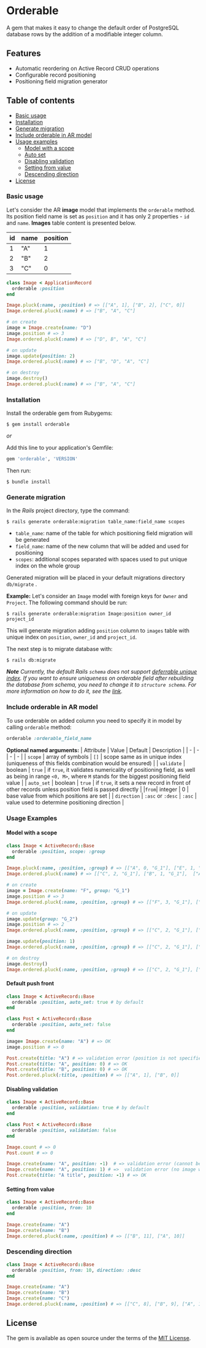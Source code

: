 # Orderable

A gem that makes it easy to change the default order of PostgreSQL database rows by the addition of a modifiable integer column.

## Features

- Automatic reordering on Active Record CRUD operations
- Configurable record positioning
- Positioning field migration generator

## Table of contents

* [Basic usage](#usage)
* [Installation](#installation)
* [Generate migration](#generate-migration)
* [Include orderable in AR model](#include-orderable-in-ar-model)
* [Usage examples](#usage-examples)
  * [Model with a scope](#model-with-a-scope)
  * [Auto set](#auto-set)
  * [Disabling validation](#disabling-validation)
  * [Setting from value](#setting-from-value)
  * [Descending direction](#descending-direction)
* [License](#license)
### Basic usage
Let's consider the AR **image** model that implements the `orderable` method. Its position field name is set as `position` and it has only 2 properties - `id` and `name`. **Images** table content is presented below.

| id | name | position |
|----|-----|----------|
|1|"A"|1|
|2|"B"|2|
|3|"C"|0|

```ruby
class Image < ApplicationRecord
  orderable :position
end

Image.pluck(:name, :position) # => [["A", 1], ["B", 2], ["C", 0]]
Image.ordered.pluck(:name) # => ["B", "A", "C"]

# on create
image = Image.create(name: "D")
image.position # => 3
Image.ordered.pluck(:name) # => ["D", B", "A", "C"]

# on update
image.update(position: 2)
Image.ordered.pluck(:name) # => ["B", "D", "A", "C"]

# on destroy
image.destroy()
Image.ordered.pluck(:name) # => ["B", "A", "C"]
```
### Installation

Install the orderable gem from Rubygems:

    $ gem install orderable
    
_or_

Add this line to your application's Gemfile:

```ruby
gem 'orderable', 'VERSION'
```

Then run:

    $ bundle install

### Generate migration
In the *Rails* project directory, type the command:

    $ rails generate orderable:migration table_name:field_name scopes

- `table_name`: name of the table for which positioning field migration will be generated
- `field_name`: name of the new column that will be added and used for positioning
- `scopes`: additional scopes separated with spaces used to put unique index on the whole group

Generated migration will be placed in your default migrations directory `db/migrate` .

**Example:**
Let's consider an `Image` model with foreign keys for `Owner` and `Project`. The following command should be run:

    $ rails generate orderable:migration Image:position owner_id project_id

This will generate migration adding `position` column to `images` table with unique index on `position`, `owner_id` and `project_id`. 

The next step is to migrate database with:

    $ rails db:migrate

***Note***
*Currently, the default Rails `schema` does not support [deferrable unique index](https://dba.stackexchange.com/questions/166082/deferrable-unique-index-in-postgres). If you want to ensure uniqueness on orderable field after rebuilding the database from schema, you need to change it to `structure schema`. For more information on how to do it, see the [link](https://guides.rubyonrails.org/active_record_migrations.html#types-of-schema-dumps).*

### Include orderable in AR model
To use orderable on added column you need to specify it in model by calling `orderable` method:
```ruby
orderable :orderable_field_name
```
**Optional named arguments:**
| Attribute | Value | Default | Description |
| - | - | - | - |
| `scope` | array of symbols | `[]` | scope same as in unique index (uniqueness of this fields combination would be ensured) |
| `validate` | boolean | `true` | if `true`, it validates numericality of positioning field, as well as being in range `<0, M>`, where `M` stands for the biggest positioning field value |
| `auto_set` | boolean | `true` | if `true`, it sets a new record in front of other records unless position field is passed directly |
|`from`| integer | 0 | base value from which positions are set |
| `direction` | `:asc` or `:desc` | `:asc` | value used to determine positioning direction |

### Usage Examples

#### Model with a scope

```ruby
class Image < ActiveRecord::Base
  orderable :position, scope: :group
end

Image.pluck(:name, :position, :group) # => [["A", 0, "G_1"], ["E", 1, "G_2"], ["C", 2, "G_1"], ["B", 1, "G_1"], ["D", 0, "G_2"]]
Image.ordered.pluck(:name) # => [["C", 2, "G_1"], ["B", 1, "G_1"],  ["A", 0, "G_1"], ["E", 1, "G_2"], ["D", 0, "G_2"]]

# on create
image = Image.create(name: "F", group: "G_1")
image.position # => 3
Image.ordered.pluck(:name, :position, :group) # => [["F", 3, "G_1"], ["C", 2, "G_1"], ["B", 1, "G_1"],  ["A", 0, "G_1"], ["E", 1, "G_2"], ["D", 0, "G_2"]]

# on update
image.update(group: "G_2")
image.position # => 2
Image.ordered.pluck(:name, :position, :group) # => [["C", 2, "G_1"], ["B", 1, "G_1"],  ["A", 0, "G_1"], ["F", 2, "G_2"], ["E", 1, "G_2"], ["D", 0, "G_2"]]

image.update(position: 1)
Image.ordered.pluck(:name, :position, :group) # => [["C", 2, "G_1"], ["B", 1, "G_1"],  ["A", 0, "G_1"], ["E", 2, "G_2"], ["F", 1, "G_2"], ["D", 0, "G_2"]]

# on destroy
image.destroy()
Image.ordered.pluck(:name, :position, :group) # => [["C", 2, "G_1"], ["B", 1, "G_1"],  ["A", 0, "G_1"], ["E", 1, "G_2"], ["D", 0, "G_2"]]
```
#### Default push front

```ruby
class Image < ActiveRecord::Base
  orderable :position, auto_set: true # by default
end

class Post < ActiveRecord::Base
  orderable :position, auto_set: false
end

image= Image.create(name: "A") # => OK
image.position # => 0

Post.create(title: "A") # => validation error (position is not specified)
Post.create(title: "A", position: 0) # => OK
Post.create(title: "B", position: 0) # => OK
Post.ordered.pluck(:title, :position) # => [["A", 1], ["B", 0]]
```
#### Disabling validation

```ruby
class Image < ActiveRecord::Base
  orderable :position, validation: true # by default
end

class Post < ActiveRecord::Base
  orderable :position, validation: false
end

Image.count # => 0
Post.count # => 0

Image.create(name: "A", position: -1)  # => validation error (cannot be negative)
Image.create(name: "A", position: 1) # =>  validation error (no image with position 0)
Post.create(title: "A title", position: -1) # => OK
```
#### Setting from value

```ruby
class Image < ActiveRecord::Base
  orderable :position, from: 10
end

Image.create(name: "A")
Image.create(name: "B")
Image.ordered.pluck(:name, :position) # => [["B", 11], ["A", 10]]
```

### Descending direction

```ruby
class Image < ActiveRecord::Base
  orderable :position, from: 10, direction: :desc
end

Image.create(name: "A")
Image.create(name: "B")
Image.create(name: "C")
Image.ordered.pluck(:name, :position) # => [["C", 8], ["B", 9], ["A", 10]]
```

## License

The gem is available as open source under the terms of the [MIT License](https://opensource.org/licenses/MIT).
